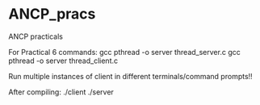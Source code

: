 # ANCP_pracs


ANCP practicals



For Practical 6 commands:
gcc pthread -o server thread_server.c
gcc pthread -o server thread_client.c


Run multiple instances of client in different terminals/command prompts!!

After compiling:
./client
./server